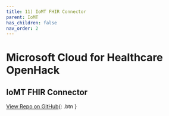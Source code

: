 ```yaml
---
title: 11) IoMT FHIR Connector 
parent: IoMT
has_children: false
nav_order: 2
---
```

# Microsoft Cloud for Healthcare OpenHack

## IoMT FHIR Connector
[View Repo on GitHub](https://github.com/microsoft/openhack-mc4h/tree/main/Challenge-11){: .btn }   
